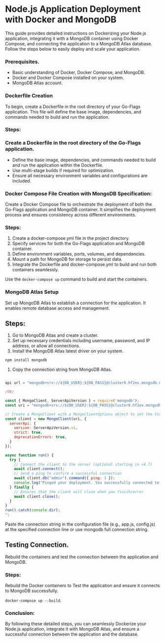 # Node.js Application Deployment with Docker and MongoDB
This guide provides detailed instructions on Dockerizing your Node.js application, integrating it with a MongoDB container using Docker Compose, and connecting the application to a MongoDB Atlas database. Follow the steps below to easily deploy and scale your application.

### Prerequisites.

- Basic understanding of Docker, Docker Compose, and MongoDB.
- Docker and Docker Compose installed on your system.
- MongoDB Atlas account.

### Dockerfile Creation 
To begin, create a Dockerfile in the root directory of your Go-Flags application. This file will define the base image, dependencies, and commands needed to build and run the application.

### Steps:

### Create a Dockerfile in the root directory of the Go-Flags application.

- Define the base image, dependencies, and commands needed to build and run the application within the Dockerfile.
- Use multi-stage builds if required for optimization.
- Ensure all necessary environment variables and configurations are included.


### Docker Compose File Creation with MongoDB Specification:

 Create a Docker Compose file to orchestrate the deployment of both the Go-Flags application and MongoDB container. It simplifies the deployment process and ensures consistency across different environments.

### Steps:

1. Create a docker-compose.yml file in the project directory.
2. Specify services for both the Go-Flags application and MongoDB container.
3. Define environment variables, ports, volumes, and dependencies.
4. Mount a path for MongoDB for storage to persist data.
5.  Integrate the Dockerfile and docker-compose.yml to build and run both containers seamlessly.


Use the `docker-compose up` command to build and start the containers.

### MongoDB Atlas Setup

 Set up MongoDB Atlas to establish a connection for the application. It enables remote database access and management.

## **Steps:**

1. Go to MongoDB Atlas and create a cluster.
2. Set up necessary credentials including username, password, and IP address, or allow all connections.
3. Install the MongoDB Atlas latest driver on your system.

```jsx
npm install mongodb
```

1. Copy the connection string from MongoDB Atlas.

```jsx

api url = "mongodb+srv://${DB_USER}:${DB_PASS}@cluster0.hf2ex.mongodb.net/flagly_control"

/OR/

const { MongoClient, ServerApiVersion } = require('mongodb');
const uri = "mongodb+srv://${DB_USER}:${DB_PASS}@cluster0.hf2ex.mongodb.net/flagly_control";

// Create a MongoClient with a MongoClientOptions object to set the Stable API version
const client = new MongoClient(uri, {
  serverApi: {
    version: ServerApiVersion.v1,
    strict: true,
    deprecationErrors: true,
  }
});

async function run() {
  try {
    // Connect the client to the server	(optional starting in v4.7)
    await client.connect();
    // Send a ping to confirm a successful connection
    await client.db("admin").command({ ping: 1 });
    console.log("Pinged your deployment. You successfully connected to MongoDB!");
  } finally {
    // Ensures that the client will close when you finish/error
    await client.close();
  }
}
run().catch(console.dir);
";
```

Paste the connection string in the configuration file (e.g., app.js, config.js) at the specified connection line or use mongodb full connection string.

## Testing Connection.

 Rebuild the containers and test the connection between the application and MongoDB.

### Steps:

Rebuild the Docker containers to Test the application and ensure it connects to MongoDB successfully.

 `docker-compose up --build`.

### Conclusion:

By following these detailed steps, you can seamlessly Dockerize your Node.js application, integrate it with MongoDB Atlas, and ensure a successful connection between the application and the database. 





